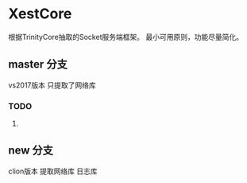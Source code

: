 # XestCore

根据TrinityCore抽取的Socket服务端框架。
最小可用原则，功能尽量简化。

## master 分支
vs2017版本 只提取了网络库 

### TODO
1.

## new 分支
clion版本 提取网络库 日志库
